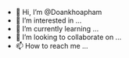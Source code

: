 - 👋 Hi, I’m @Doankhoapham
- 👀 I’m interested in ...
- 🌱 I’m currently learning ...
- 💞️ I’m looking to collaborate on ...
- 📫 How to reach me ...

<!---
Doankhoapham/Doankhoapham is a ✨ special ✨ repository because its `README.md` (this file) appears on your GitHub profile.
You can click the Preview link to take a look at your changes.
--->
